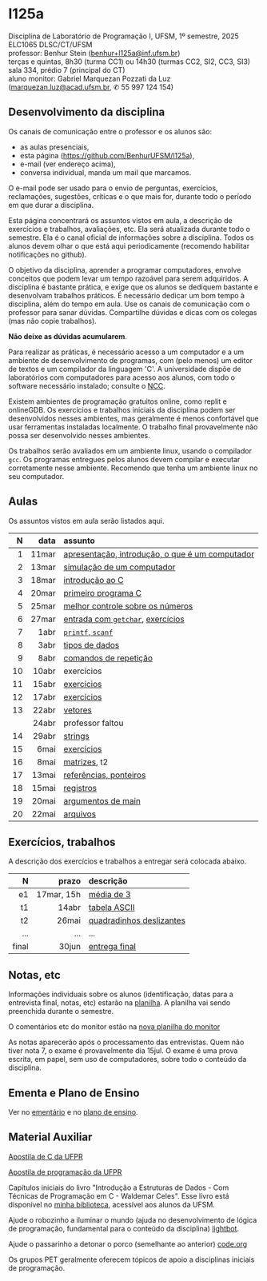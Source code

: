 # l125a
Disciplina de Laboratório de Programação I, UFSM, 1º semestre, 2025\
ELC1065 DLSC/CT/UFSM\
professor: Benhur Stein ([benhur+l125a@inf.ufsm.br](mailto:benhur%2bl125a@inf.ufsm.br))\
terças e quintas, 8h30 (turma CC1) ou 14h30 (turmas CC2, SI2, CC3, SI3)\
sala 334, prédio 7 (principal do CT)\
aluno monitor: Gabriel Marquezan Pozzati da Luz ([marquezan.luz@acad.ufsm.br](mailto:marquezan.luz@acad.ufsm.br), ✆ 55 997 124 154)

## Desenvolvimento da disciplina

Os canais de comunicação entre o professor e os alunos são:
- as aulas presenciais,
- esta página (<https://github.com/BenhurUFSM/l125a>),
- e-mail (ver endereço acima),
- conversa individual, manda um mail que marcamos.

O e-mail pode ser usado para o envio de perguntas, exercícios, reclamações, sugestões, críticas e o que mais for, durante todo o período em que durar a disciplina.

Esta página concentrará os assuntos vistos em aula, a descrição de exercícios e trabalhos, avaliações, etc. Ela será atualizada durante todo o semestre. Ela é o canal oficial de informações sobre a disciplina. Todos os alunos devem olhar o que está aqui periodicamente (recomendo habilitar notificações no github).

O objetivo da disciplina, aprender a programar computadores, envolve conceitos que podem levar um tempo razoável para serem adquiridos.
A disciplina é bastante prática, e exige que os alunos se dediquem bastante e desenvolvam trabalhos práticos.
É necessário dedicar um bom tempo à disciplina, além do tempo em aula. 
Use os canais de comunicação com o professor para sanar dúvidas.
Compartilhe dúvidas e dicas com os colegas (mas não copie trabalhos).

**Não deixe as dúvidas acumularem**.

Para realizar as práticas, é necessário acesso a um computador e a um ambiente de desenvolvimento de programas, com (pelo menos) um editor de textos e um compilador da linguagem 'C'.
A universidade dispõe de laboratórios com computadores para acesso aos alunos, com todo o software necessário instalado; consulte o [NCC](http://ncc.inf.ufsm.br/).

Existem ambientes de programação gratuitos online, como replit e onlineGDB. Os exercícios e trabalhos iniciais da disciplina podem ser desenvolvidos nesses ambientes, mas geralmente é menos confortável que usar ferramentas instaladas localmente.
O trabalho final provavelmente não possa ser desenvolvido nesses ambientes.

Os trabalhos serão avaliados em um ambiente linux, usando o compilador `gcc`. Os programas entregues pelos alunos devem compilar e executar corretamente nesse ambiente. Recomendo que tenha um ambiente linux no seu computador.

##  Aulas 

Os assuntos vistos em aula serão listados aqui.

|    N |   data | assunto
| ---: | -----: | :--------
|    1 | 11mar  | [apresentação, introdução, o que é um computador](Assuntos/1-organizacao.md)
|    2 | 13mar  | [simulação de um computador](https://docs.google.com/document/d/1AEC4Ywk6ZQ9sym5MkdkcPYaM-EhM7aYU2su6F9KsYhs/edit?usp=sharing)
|    3 | 18mar  | [introdução ao C](Assuntos/2-introducao-ao-C.md)
|    4 | 20mar  | [primeiro programa C](Assuntos/2-introducao-ao-C.md#mpp)
|    5 | 25mar  | [melhor controle sobre os números](Assuntos/2-introducao-ao-C.md#melhor)
|    6 | 27mar  | [entrada com `getchar`](Assuntos/2-introducao-ao-C.md#a6), [exercícios](/Assuntos/2-introducao-ao-C.md#ex6)
|    7 |  1abr  | [`printf`, `scanf`](/Aulas/a7.md)
|    8 |  3abr  | [tipos de dados](Assuntos/3-tipos_de_dados.md)
|    9 |  8abr  | [comandos de repetição](/Assuntos/comandos-de-repeticao.md)
|   10 | 10abr  | exercícios
|   11 | 15abr  | [exercícios](Aulas/a11.md)
|   12 | 17abr  | [exercícios](Aulas/a12.md)
|   13 | 22abr  | [vetores](Assuntos/vetor.md)
|      | 24abr  | professor faltou
|   14 | 29abr  | [strings](Assuntos/vetor.md#string)
|   15 |  6mai  | [exercícios](/Aulas/a15.md)
|   16 |  8mai  | [matrizes](Assuntos/vetor.md#matriz), t2
|   17 | 13mai  | [referências, ponteiros](Assuntos/ponteiros.md)
|   18 | 15mai  | [registros](Assuntos/registros.md)
|   19 | 20mai  | [argumentos de main](Assuntos/args_main.md)
|   20 | 22mai  | [arquivos](Assuntos/arquivos.md)


## Exercícios, trabalhos

A descrição dos exercícios e trabalhos a entregar será colocada abaixo.

|     N |     prazo | descrição
| ----: | --------: | :-----------
|    e1 | 17mar, 15h | [média de 3](Trabalhos/e1.md)
|    t1 | 14abr     | [tabela ASCII](Trabalhos/t1.md)
|    t2 | 26mai     | [quadradinhos deslizantes](Trabalhos/t2.md)
| ...   | ...       | ...
| final | 30jun     | [entrega final](final.md)

## Notas, etc

Informações individuais sobre os alunos (identificação, datas para a entrevista final, notas, etc) estarão na [planilha](https://docs.google.com/spreadsheets/d/1ypKaq3P_jSKWu54xONsxRbuhFwE5L_AGF1RG1tDw5FA/edit?usp=sharing).
A planilha vai sendo preenchida durante o semestre.

O comentários etc do monitor estão na [nova planilha do monitor](https://docs.google.com/spreadsheets/d/1SS2P400hWMZY7n4PcyBN3uJkqd-BbC1ZnciOIR0pSTU/edit?usp=sharing)
<!--(https://docs.google.com/spreadsheets/d/1TXViLHx5WqGxBjx9ehkCL-niRJWN7neYsxqf-Ov9Sdg/edit?usp=sharing).-->

As notas aparecerão após o processamento das entrevistas.
Quem não tiver nota 7, o exame é provavelmente dia 15jul.
O exame é uma prova escrita, em papel, sem uso de computadores, sobre todo o conteúdo da disciplina.

## Ementa e Plano de Ensino

Ver no [ementário](https://www.ufsm.br/ementario/disciplinas/ELC1065/) e no [plano de ensino](https://docs.google.com/document/d/17d4ptg4cpeN2-wlo_st178Xj0v2q1czH4LedWktRhS8/edit?usp=sharing).


## Material Auxiliar

[Apostila de C da UFPR](http://www.inf.ufpr.br/cursos/ci067/Docs/NotasAula.pdf)

[Apostila de programação da UFPR](https://www.inf.ufpr.br/marcos/livro_alg1/livro_alg1.pdf)

Capítulos iniciais do livro "Introdução a Estruturas de Dados - Com Técnicas de Programação em C - Waldemar Celes".
Esse livro está disponível no [minha biblioteca](https://www.ufsm.br/orgaos-suplementares/biblioteca/e-books-2/), acessível aos alunos da UFSM.

Ajude o robozinho a iluminar o mundo (ajuda no desenvolvimento de lógica de programação, fundamental para o conteúdo da disciplina) [lightbot](http://lightbot.com).

Ajude o passarinho a detonar o porco (semelhante ao anterior) [code.org](http://studio.code.org/hoc/1)

Os grupos PET geralmente oferecem tópicos de apoio a disciplinas iniciais de programação.

